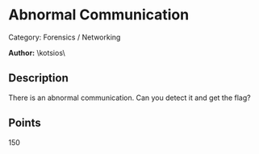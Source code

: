 # Abnormal Communication 
Category: Forensics / Networking

**Author:** \kotsios\

## Description

There is an abnormal communication. Can you detect it and get the flag?

## Points
150


